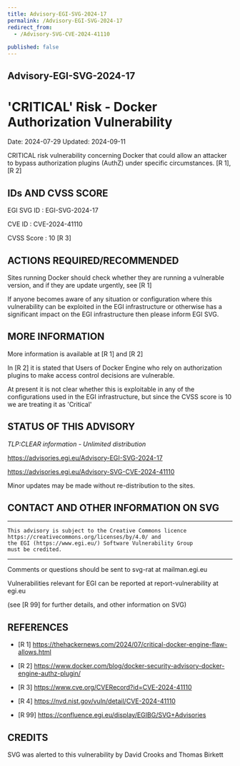 ```yaml
---
title: Advisory-EGI-SVG-2024-17
permalink: /Advisory-EGI-SVG-2024-17
redirect_from:
  - /Advisory-SVG-CVE-2024-41110
  
published: false
---
```


## Advisory-EGI-SVG-2024-17

# 'CRITICAL' Risk - Docker Authorization Vulnerability 

Date:        2024-07-29 
Updated:     2024-09-11

CRITICAL risk vulnerability concerning Docker that could allow an attacker
to bypass authorization plugins (AuthZ) under specific circumstances.
[R 1], [R 2]

## IDs AND CVSS SCORE 

EGI SVG ID : EGI-SVG-2024-17
    
CVE ID     : CVE-2024-41110

CVSS Score : 10 [R 3]   

## ACTIONS REQUIRED/RECOMMENDED

Sites running Docker should check  whether they are running a 
vulnerable version, and if they are update urgently, see [R 1]

If anyone becomes aware of any situation or configuration where this
vulnerability can be exploited in the EGI infrastructure or otherwise has a
significant impact on the EGI infrastructure then please inform  EGI SVG.

## MORE INFORMATION

More information is available at [R 1] and [R 2]

In [R 2] it is stated that Users of Docker Engine who rely on 
authorization plugins to make access control decisions are vulnerable.

At present it is not clear whether this is exploitable in any
of the configurations used in the EGI infrastructure, but since the
CVSS score is 10 we are treating it as 'Critical'
    
## STATUS OF THIS ADVISORY
                        
_TLP:CLEAR information - Unlimited distribution_ 

 https://advisories.egi.eu/Advisory-EGI-SVG-2024-17  

 https://advisories.egi.eu/Advisory-SVG-CVE-2024-41110 

Minor updates may be made without re-distribution to the sites.


## CONTACT AND OTHER INFORMATION ON SVG

-----------------------------
    This advisory is subject to the Creative Commons licence 
    https://creativecommons.org/licenses/by/4.0/ and
    the EGI (https://www.egi.eu/) Software Vulnerability Group 
    must be credited.
-----------------------------
    
Comments or questions should be sent to
	svg-rat at mailman.egi.eu

Vulnerabilities relevant for EGI can be reported at
	report-vulnerability at egi.eu
    
(see [R 99] for further details, and other information on SVG)    
    
## REFERENCES

- [R 1] <https://thehackernews.com/2024/07/critical-docker-engine-flaw-allows.html>

- [R 2] <https://www.docker.com/blog/docker-security-advisory-docker-engine-authz-plugin/>
    
- [R 3] <https://www.cve.org/CVERecord?id=CVE-2024-41110>
    
- [R 4] <https://nvd.nist.gov/vuln/detail/CVE-2024-41110> 
  

- [R 99] <https://confluence.egi.eu/display/EGIBG/SVG+Advisories>

## CREDITS

SVG was alerted to this vulnerability by David Crooks and Thomas Birkett

